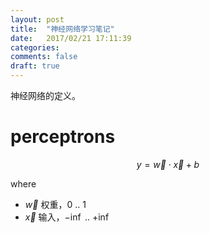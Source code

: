 ```yaml
---
layout: post
title:  "神经网络学习笔记"
date:   2017/02/21 17:11:39
categories:
comments: false
draft: true
---
```


神经网络的定义。

# perceptrons

$$
   y = \vec w \cdot \vec x + b
$$

where
  * $\vec w$ 权重，0 .. 1
  * $\vec x$ 输入，$-\inf$ .. $+\inf$
